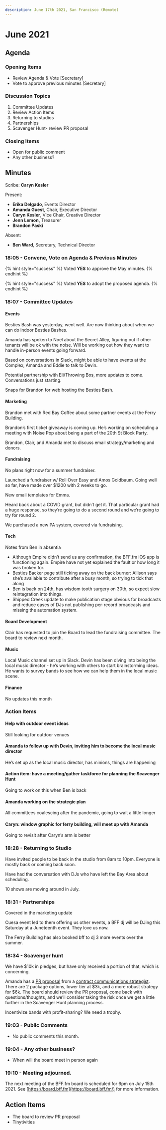 ```yaml
---
description: June 17th 2021, San Francisco (Remote)
---
```


# June 2021

## Agenda

### Opening Items

* Review Agenda & Vote \[Secretary]
* Vote to approve previous minutes \[Secretary]

### Discussion Topics

1. Committee Updates
2. Review Action Items
3. Returning to studios
4. Partnerships
5. Scavenger Hunt- review PR proposal

### Closing Items

* Open for public comment
* Any other business?

## Minutes

Scribe: **Caryn Kesler**

Present:

* **Erika Delgado**, Events Director
* **Amanda Guest**, Chair, Executive Director
* **Caryn Kesler**, Vice Chair, Creative Director
* **Jenn Lemon,** Treasurer
* **Brandon Paski**

Absent:

* **Ben Ward**, Secretary, Technical Director

### 18:05 - Convene, Vote on Agenda & Previous Minutes

{% hint style="success" %}
Voted **YES** to approve the May minutes.
{% endhint %}

{% hint style="success" %}
Voted **YES** to adopt the proposed agenda.
{% endhint %}

### 18:07 - Committee Updates

#### Events

Besties Bash was yesterday, went well. Are now thinking about when we can do indoor Besties Bashes.

Amanda has spoken to Noel about the Secret Alley, figuring out if other tenants will be ok with the noise. Will be working out how they want to handle in-person events going forward.

Based on conversations in Slack, might be able to have events at the Complex, Amanda and Eddie to talk to Devin.

Potential partnership with Eli/Throwing Bos, more updates to come. Conversations just starting.

Snaps for Brandon for web hosting the Besties Bash.

#### Marketing

Brandon met with Red Bay Coffee about some partner events at the Ferry Building.

Brandon’s first ticket giveaway is coming up. He’s working on scheduling a meeting with Noise Pop about being a part of the 20th St Block Party.

Brandon, Clair, and Amanda met to discuss email strategy/marketing and donors.

#### Fundraising

No plans right now for a summer fundraiser.

Launched a fundraiser w/ Roll Over Easy and Amos Goldbaum. Going well so far, have made over $1200 with 2 weeks to go.

New email templates for Emma.

Heard back about a COVID grant, but didn’t get it. That particular grant had a huge response, so they’re going to do a second round and we’re going to try for round 2.

We purchased a new PA system, covered via fundraising.

#### Tech

Notes from Ben in absentia

* Although Empire didn’t send us any confirmation, the BFF.fm iOS app is functioning again. Empire have not yet explained the fault or how long it was broken for.
* Besties Backer page still ticking away on the back burner: Allison says she’s available to contribute after a busy month, so trying to tick that along
* Ben is back on 24th, has wisdom tooth surgery on 30th, so expect slow reintegration into things.
* Shipped Creek update to make publication stage obvious for broadcasts and reduce cases of DJs not publishing per-record broadcasts and missing the automation system.

#### Board Development

Clair has requested to join the Board to lead the fundraising committee. The board to review next month.

#### Music

Local Music channel set up in Slack. Devin has been diving into being the local music director - he’s working with others to start brainstorming ideas. He wants to survey bands to see how we can help them in the local music scene.

#### Finance

No updates this month

### Action Items

#### Help with outdoor event ideas

Still looking for outdoor venues

#### Amanda to follow up with Devin, inviting him to become the local music director

He’s set up as the local music director, has minions, things are happening

#### Action item: have a meeting/gather taskforce for planning the Scavenger Hunt

Going to work on this when Ben is back

#### Amanda working on the strategic plan

All committees coalescing after the pandemic, going to wait a little longer

#### Caryn: window graphic for ferry building, will meet up with Amanda

Going to revisit after Caryn’s arm is better

### 18:28 - Returning to Studio

Have invited people to be back in the studio from 8am to 10pm. Everyone is mostly back or coming back soon.

Have had the conversation with DJs who have left the Bay Area about scheduling.

10 shows are moving around in July.

### 18:31 - Partnerships

Covered in the marketing update

Cuesa event led to them offering us other events, a BFF dj will be DJing this Saturday at a Juneteenth event. They love us now.

The Ferry Building has also booked bff to dj 3 more events over the summer.

### 18:34 - Scavenger hunt

We have $10k in pledges, but have only received a portion of that, which is concerning.

Amanda has a [PR proposal](https://mail-attachment.googleusercontent.com/attachment/u/0/?ui=2\&ik=fad0e6b712\&attid=0.1\&permmsgid=msg-f:1702866650419894475\&th=17a1cc32462318cb\&view=att\&disp=inline\&realattid=50d2f5f379496bf2\_0.1\&saddbat=ANGjdJ-a4xoyd05ksa6ZQF5ROdB0wyntaxC\_zK3Tvb023YQCGKppJWWkCGHLTKZuAdYqXz7jOB8UNDRqG0YCghPy6Opiapbu2NADquoTI9OLRX6s9n5qMvO-9zgBfMx8UOhhQNf8scyVsvtgMmVnxFFo46vsgdfQdGwRUSw5oiU2ShjI10zA6C5U4ao74FHH5KOmWu80T5LXhHGhg9TXDJG\_ykT7\_jY5meCGdSD9JkO7kNsp42Wo-aVTRZoXmYRcGFOYKur7nJswJSarOrie-WXg5fedKLWR\_wPsoK3Das2H6tFpgaSjPT26EAUoIsIt\_xMwqfqx2A-F3OMWbDNl73OCYlxbCeWTqAePrK5eu42QDiuYZZVo7MicdxIaUwdn55SlxeXLQHK0\_zaljoMhycTjk0lvIUkkDwjM-0u8lzzrsbLYVCE\_eDQngIp0JYu6Rf1oKhCtEBiM7zRVmNJODTmFy7dHoB1ly8OoNLfvGl8k-3oBohtsTiBCLs2\_OGF\_q6XffSFsa0yVjW3VIYuRAtS-6oj1DdVeVjN\_dsYfVhsks31MLtYWo29BM8fCpDh2Oj6X5g6wRhbcn\_lTnEK3aMdVeeU07kZRcwTpqp4eJNnWHSdpckA-eKpiZXco9f\_R488aEV9VrG8v-mMJUvMMv32nELG5bnI6lRj99Yrp5P06BY6Vpc1-hBkwvhSYGTg) from a [contract communications strategist](http://www.julierichter.co/). There are 2 package options, lower tier at $3k, and a more robust strategy for $6k. The board should review the PR proposal, come back with questions/thoughts, and we’ll consider taking the risk once we get a little further in the Scavenger Hunt planning process.

Incentivize bands with profit-sharing? We need a trophy.

### 19:03 - Public Comments

* No public comments this month.

### 19:04 - Any other business?

* When will the board meet in person again

### 19:10 - Meeting adjourned.

The next meeting of the BFF.fm board is scheduled for 6pm on July 15th 2021. See [https://board.bff.fm](https://board.bff.fm/) for more information.

## Action Items

* The board to review PR proposal
* Tinytivities
